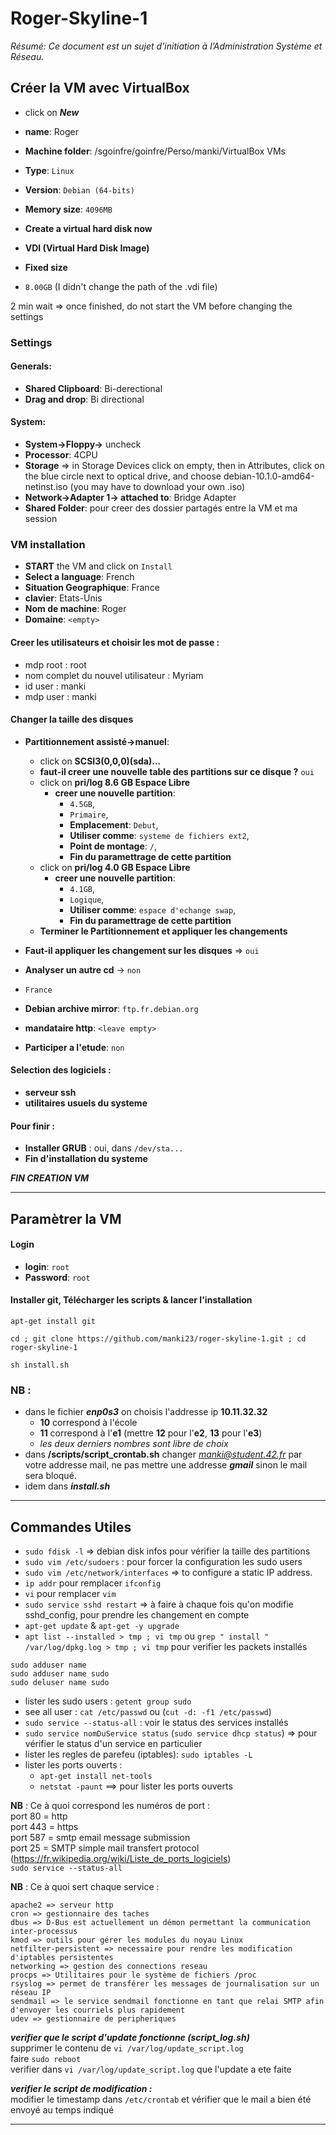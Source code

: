 # Roger-Skyline-1

*Résumé: Ce document est un sujet d’initiation à l’Administration Système et Réseau.*

## Créer la VM avec VirtualBox

- click on *__New__*
- __name__: Roger
- __Machine folder__: /sgoinfre/goinfre/Perso/manki/VirtualBox VMs
- __Type__: ```Linux```
- __Version__: ```Debian (64-bits)```

- __Memory size__: ```4096MB```

- __Create a virtual hard disk now__

- __VDI (Virtual Hard Disk Image)__

- __Fixed size__

- ```8.00GB``` (I didn't change the path of the .vdi file)

2 min wait => once finished, do not start the VM before changing the settings

### Settings
#### Generals:
- __Shared Clipboard__: Bi-derectional
- __Drag and drop__: Bi directional
#### System:
- __System->Floppy->__ uncheck
- __Processor__: 4CPU
- __Storage__ => in Storage Devices click on empty, then in Attributes, click
on the blue circle next to optical drive, and choose debian-10.1.0-amd64-netinst.iso
(you may have to download your own .iso)
- __Network->Adapter 1-> attached to__: Bridge Adapter
- __Shared Folder__: pour creer des dossier partagés entre la VM et ma session

### VM installation 
- __START__ the VM and click on ```Install```
- __Select a language__: French
- __Situation Geographique__: France
- __clavier__: Etats-Unis
- __Nom de machine__: Roger
- __Domaine__: ```<empty>```

#### Creer les utilisateurs et choisir les mot de passe :
- mdp root : root
- nom complet du nouvel utilisateur : Myriam
- id user : manki
- mdp user : manki

#### Changer la taille des disques
- __Partitionnement assisté->manuel__:
  - click on __SCSI3(0,0,0)(sda)...__
  - __faut-il creer une nouvelle table des partitions sur ce disque ?__ ```oui```
  - click on __pri/log 8.6 GB Espace Libre__
    - __creer une nouvelle partition__:
      - ```4.5GB```,
      - ```Primaire```,
      - __Emplacement__: ```Debut```,
      - __Utiliser comme__: ```systeme de fichiers ext2```,
      - __Point de montage__: ```/```,
      - __Fin du paramettrage de cette partition__
  - click on __pri/log 4.0 GB Espace Libre__
    - __creer une nouvelle partition__:
      - ```4.1GB```,
      - ```Logique```,
      - __Utiliser comme__: ```espace d'echange swap```,
      - __Fin du paramettrage de cette partition__
  - __Terminer le Partitionnement et appliquer les changements__
- __Faut-il appliquer les changement sur les disques__ => ```oui```

- __Analyser un autre cd__ -> ```non```
- ```France```
- __Debian archive mirror__: ```ftp.fr.debian.org```
- __mandataire http__: ```<leave empty>```
- __Participer a l'etude__: ```non```

#### Selection des logiciels :
- __serveur ssh__
- __utilitaires usuels du systeme__
#### Pour finir :
- __Installer GRUB__ : oui, dans ```/dev/sta...```
- __Fin d'installation du systeme__

*__FIN CREATION VM__*
***

## Paramètrer la VM

#### Login
- __login__: ```root```
- __Password__: ```root```

#### Installer git, Télécharger les scripts & lancer l'installation
```apt-get install git```

```cd ; git clone https://github.com/manki23/roger-skyline-1.git ; cd roger-skyline-1```

```sh install.sh```

### __NB__ :
- dans le fichier *__enp0s3__* on choisis l'addresse ip __10.11.32.32__
    - __10__ correspond à l'école
    - __11__ correspond à l'__e1__ (mettre __12__ pour l'__e2__, __13__ pour l'__e3__)
    - *les deux derniers nombres sont libre de choix*
- dans __/scripts/script_crontab.sh__ changer *manki@student.42.fr* par votre addresse mail, ne pas mettre une addresse ___gmail___ sinon le mail sera bloqué.
- idem dans ___install.sh___
***

## Commandes Utiles
- ```sudo fdisk -l``` => debian disk infos pour vérifier la taille des partitions  
- ```sudo vim /etc/sudoers``` : pour forcer la configuration les sudo users  
- ```sudo vim /etc/network/interfaces``` => to configure a static IP address.  
- ```ip addr``` pour remplacer ```ifconfig```
- ```vi``` pour remplacer ```vim```  
- ```sudo service sshd restart``` => à faire à chaque fois qu'on modifie sshd_config, pour prendre les changement en compte  
- ```apt-get update``` & ```apt-get -y upgrade```  
- ```apt list --installed > tmp ; vi tmp``` ou ```grep " install " /var/log/dpkg.log > tmp ; vi tmp``` pour verifier les packets installés  
```
sudo adduser name
sudo adduser name sudo
sudo deluser name sudo
```  
- lister les sudo users : ```getent group sudo```  
- see all user : ```cat /etc/passwd``` ou (```cut -d: -f1 /etc/passwd```)  
- ```sudo service --status-all``` : voir le status des services installés  
- ```sudo service nomDuService status``` (```sudo service dhcp status```) => pour vérifier le status d'un service en particulier  
- lister les regles de parefeu (iptables): ```sudo iptables -L```  
- lister les ports ouverts :  
  - ```apt-get install net-tools```  
  - ```netstat -paunt``` ==> pour lister les ports ouverts  
  
__NB__ : Ce à quoi correspond les numéros de port :  
    port 80 = http  
    port 443 = https  
    port 587 = smtp email message submission  
    port 25 = SMTP simple mail transfert protocol  
    (https://fr.wikipedia.org/wiki/Liste_de_ports_logiciels)  
```sudo service --status-all```  

__NB__ : Ce à quoi sert chaque service :  
```
apache2 => serveur http
cron => gestionnaire des taches
dbus => D-Bus est actuellement un démon permettant la communication inter-processus
kmod => outils pour gérer les modules du noyau Linux
netfilter-persistent => necessaire pour rendre les modification d'iptables persistentes
networking => gestion des connections reseau
procps => Utilitaires pour le système de fichiers /proc
rsyslog => permet de transférer les messages de journalisation sur un réseau IP
sendmail => le service sendmail fonctionne en tant que relai SMTP afin d'envoyer les courriels plus rapidement
udev => gestionnaire de peripheriques
```  

___verifier que le script d'update fonctionne (script_log.sh)___  
supprimer le contenu de ```vi /var/log/update_script.log```  
faire ```sudo reboot```  
verifier dans ```vi /var/log/update_script.log``` que l'update a ete faite  

___verifier le script de modification :___  
modifier le timestamp dans ```/etc/crontab``` et vérifier que le mail a bien été envoyé au temps indiqué  

***
